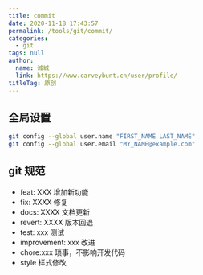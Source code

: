 ```yaml
---
title: commit
date: 2020-11-18 17:43:57
permalink: /tools/git/commit/
categories: 
  - git
tags: null
author: 
  name: 诚城
  link: https://www.carveybunt.cn/user/profile/
titleTag: 原创
---
```


## 全局设置

```sh
git config --global user.name "FIRST_NAME LAST_NAME"
git config --global user.email "MY_NAME@example.com"


```

## git 规范

- feat: XXX
  增加新功能
- fix: XXXX
  修复
- docs: XXXX
  文档更新
- revert: XXXX
  版本回退
- test: xxx
  测试
- improvement: xxx
  改进
- chore:xxx
  琐事，不影响开发代码
- style
  样式修改

